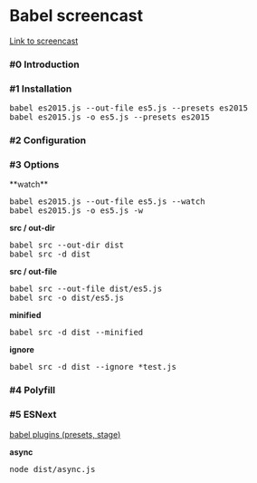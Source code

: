 <h1>Babel screencast</h1>

<a target="_blank" href="https://www.youtube.com/watch?v=XVDJxIpiDJw&list=PLqHlAwsJRxAOZCOfiukwZe4zJZIiVynvh&index=1&t=2s">Link to screencast</a>

<h3>#0 Introduction</h3>

<h3>#1 Installation</h3>
<pre>
babel es2015.js --out-file es5.js --presets es2015
babel es2015.js -o es5.js --presets es2015
</pre>

<h3>#2 Configuration</h3>

<h3>#3 Options</h3>
**watch**
<pre>
babel es2015.js --out-file es5.js --watch
babel es2015.js -o es5.js -w
</pre>

**src / out-dir**
<pre>
babel src --out-dir dist
babel src -d dist
</pre>

**src / out-file**
<pre>
babel src --out-file dist/es5.js
babel src -o dist/es5.js
</pre>

**minified**
<pre>
babel src -d dist --minified
</pre>

**ignore**
<pre>
babel src -d dist --ignore *test.js
</pre>

<h3>#4 Polyfill</h3>

<h3>#5 ESNext</h3>
<a target="_blank" href="http://babeljs.io/docs/plugins/">babel plugins (presets, stage)</a>

**async**
<pre>
node dist/async.js
</pre>